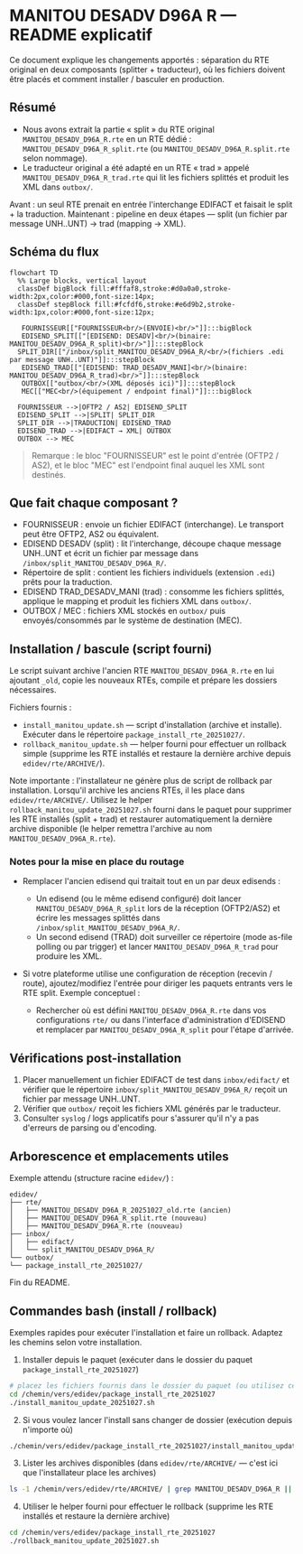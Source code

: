 # MANITOU DESADV D96A R — README explicatif

Ce document explique les changements apportés : séparation du RTE original en deux composants (splitter + traducteur), où les fichiers doivent être placés et comment installer / basculer en production.

## Résumé
- Nous avons extrait la partie « split » du RTE original `MANITOU_DESADV_D96A_R.rte` en un RTE dédié : `MANITOU_DESADV_D96A_R_split.rte` (ou `MANITOU_DESADV_D96A_R.split.rte` selon nommage).
- Le traducteur original a été adapté en un RTE « trad » appelé `MANITOU_DESADV_D96A_R_trad.rte` qui lit les fichiers splittés et produit les XML dans `outbox/`.

Avant : un seul RTE prenait en entrée l'interchange EDIFACT et faisait le split + la traduction.
Maintenant : pipeline en deux étapes — split (un fichier par message UNH..UNT) → trad (mapping → XML).

## Schéma du flux

```mermaid
flowchart TD
  %% Large blocks, vertical layout
  classDef bigBlock fill:#fffaf8,stroke:#d0a0a0,stroke-width:2px,color:#000,font-size:14px;
  classDef stepBlock fill:#fcfdf6,stroke:#e6d9b2,stroke-width:1px,color:#000,font-size:12px;

   FOURNISSEUR[["FOURNISSEUR<br/>(ENVOIE)<br/>"]]:::bigBlock
   EDISEND_SPLIT[["[EDISEND: DESADV]<br/>(binaire: MANITOU_DESADV_D96A_R_split)<br/>"]]:::stepBlock
  SPLIT_DIR[["/inbox/split_MANITOU_DESADV_D96A_R/<br/>(fichiers .edi par message UNH..UNT)"]]:::stepBlock
   EDISEND_TRAD[["[EDISEND: TRAD_DESADV_MANI]<br/>(binaire: MANITOU_DESADV_D96A_R_trad)<br/>"]]:::stepBlock
   OUTBOX[["outbox/<br/>(XML déposés ici)"]]:::stepBlock
   MEC[["MEC<br/>(équipement / endpoint final)"]]:::bigBlock

  FOURNISSEUR -->|OFTP2 / AS2| EDISEND_SPLIT
  EDISEND_SPLIT -->|SPLIT| SPLIT_DIR
  SPLIT_DIR -->|TRADUCTION| EDISEND_TRAD
  EDISEND_TRAD -->|EDIFACT → XML| OUTBOX
  OUTBOX --> MEC
```

> Remarque : le bloc "FOURNISSEUR" est le point d'entrée (OFTP2 / AS2), et le bloc "MEC" est l'endpoint final auquel les XML sont destinés.

## Que fait chaque composant ?

- FOURNISSEUR : envoie un fichier EDIFACT (interchange). Le transport peut être OFTP2, AS2 ou équivalent.
- EDISEND DESADV (split) : lit l'interchange, découpe chaque message UNH..UNT et écrit un fichier par message dans `/inbox/split_MANITOU_DESADV_D96A_R/`.
- Répertoire de split : contient les fichiers individuels (extension `.edi`) prêts pour la traduction.
- EDISEND TRAD_DESADV_MANI (trad) : consomme les fichiers splittés, applique le mapping et produit les fichiers XML dans `outbox/`.
- OUTBOX / MEC : fichiers XML stockés en `outbox/` puis envoyés/consommés par le système de destination (MEC).

## Installation / bascule (script fourni)

Le script suivant archive l'ancien RTE `MANITOU_DESADV_D96A_R.rte` en lui ajoutant `_old`, copie les nouveaux RTEs, compile et prépare les dossiers nécessaires.

Fichiers fournis :

- `install_manitou_update.sh` — script d'installation (archive et installe). Exécuter dans le répertoire `package_install_rte_20251027/`.
- `rollback_manitou_update.sh` — helper fourni pour effectuer un rollback simple (supprime les RTE installés et restaure la dernière archive depuis `edidev/rte/ARCHIVE/`).
  
Note importante : l'installateur ne génère plus de script de rollback par installation. Lorsqu'il archive les anciens RTEs, il les place dans `edidev/rte/ARCHIVE/`. Utilisez le helper `rollback_manitou_update_20251027.sh` fourni dans le paquet pour supprimer les RTE installés (split + trad) et restaurer automatiquement la dernière archive disponible (le helper remettra l'archive au nom `MANITOU_DESADV_D96A_R.rte`).


### Notes pour la mise en place du routage

- Remplacer l'ancien edisend qui traitait tout en un par deux edisends :
  - Un edisend (ou le même edisend configuré) doit lancer `MANITOU_DESADV_D96A_R_split` lors de la réception (OFTP2/AS2) et écrire les messages splittés dans `/inbox/split_MANITOU_DESADV_D96A_R/`.
  - Un second edisend (TRAD) doit surveiller ce répertoire (mode as-file polling ou par trigger) et lancer `MANITOU_DESADV_D96A_R_trad` pour produire les XML.

- Si votre plateforme utilise une configuration de réception (recevin / route), ajoutez/modifiez l'entrée pour diriger les paquets entrants vers le RTE split. Exemple conceptuel :

  - Rechercher où est défini `MANITOU_DESADV_D96A_R.rte` dans vos configurations `rte/` ou dans l'interface d'administration d'EDISEND et remplacer par `MANITOU_DESADV_D96A_R_split` pour l'étape d'arrivée.

## Vérifications post-installation

1. Placer manuellement un fichier EDIFACT de test dans `inbox/edifact/` et vérifier que le répertoire `inbox/split_MANITOU_DESADV_D96A_R/` reçoit un fichier par message UNH..UNT.
2. Vérifier que `outbox/` reçoit les fichiers XML générés par le traducteur.
3. Consulter `syslog` / logs applicatifs pour s'assurer qu'il n'y a pas d'erreurs de parsing ou d'encoding.

## Arborescence et emplacements utiles

Exemple attendu (structure racine `edidev/`) :

```
edidev/
├── rte/
│   ├── MANITOU_DESADV_D96A_R_20251027_old.rte (ancien)
│   ├── MANITOU_DESADV_D96A_R_split.rte (nouveau)
│   ├── MANITOU_DESADV_D96A_R.rte (nouveau)
├── inbox/
│   ├── edifact/
│   └── split_MANITOU_DESADV_D96A_R/
└── outbox/
└── package_install_rte_20251027/
```

Fin du README.

## Commandes bash (install / rollback)

Exemples rapides pour exécuter l'installation et faire un rollback. Adaptez les chemins selon votre installation.

1) Installer depuis le paquet (exécuter dans le dossier du paquet `package_install_rte_20251027`)

```bash
# placez les fichiers fournis dans le dossier du paquet (ou utilisez ceux fournis)
cd /chemin/vers/edidev/package_install_rte_20251027
./install_manitou_update_20251027.sh
```

2) Si vous voulez lancer l'install sans changer de dossier (exécution depuis n'importe où)

```bash
./chemin/vers/edidev/package_install_rte_20251027/install_manitou_update_20251027.sh
```

3) Lister les archives disponibles (dans `edidev/rte/ARCHIVE/` — c'est ici que l'installateur place les archives)

```bash
ls -1 /chemin/vers/edidev/rte/ARCHIVE/ | grep MANITOU_DESADV_D96A_R || true
```

4) Utiliser le helper fourni pour effectuer le rollback (supprime les RTE installés et restaure la dernière archive)

```bash
cd /chemin/vers/edidev/package_install_rte_20251027
./rollback_manitou_update_20251027.sh
```
